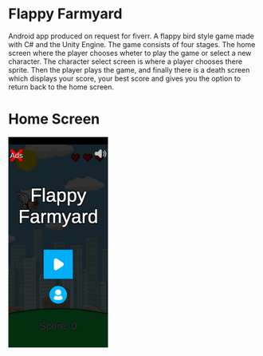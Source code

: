 # Flappy Farmyard
Android app produced on request for fiverr. A flappy bird style game made with C# and the Unity Engine. The game consists of four stages. The home screen where the player chooses wheter to play the game or select a new character. The character select screen is where a player chooses there sprite. Then the player plays the game, and finally there is a death screen which displays your score, your best score and gives you the option to return back to the home screen.



# Home Screen
<img src="https://github.com/cameronkenny101/FlappyFarmyard/blob/master/Assets/Github/homeScreen.png" alt="drawing" width="200"/>


#
